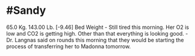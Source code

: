 # #Sandy
65.0 Kg. 143.00 Lb. [-9.46] Bed Weight
	- Still tired this morning. Her O2 is low and CO2 is getting high.  Other than that everything is looking good.
	- Dr. Langnas said on rounds this morning that they would be starting the process of transferring her to Madonna tomorrow.